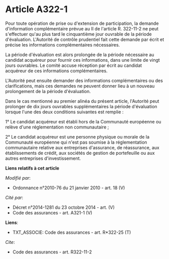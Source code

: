 # Article A322-1

Pour toute opération de prise ou d'extension de participation, la demande d'information complémentaire prévue au II de
l'article R. 322-11-2 ne peut s'effectuer qu'au plus tard le cinquantième jour ouvrable de la période d'évaluation.
L'Autorité de contrôle prudentiel fait cette demande par écrit et précise les informations complémentaires nécessaires. 

La période d'évaluation est alors prolongée de la période nécessaire au candidat acquéreur pour fournir ces informations,
dans une limite de vingt jours ouvrables. Le comité accuse réception par écrit au candidat acquéreur de ces informations
complémentaires. 

L'Autorité peut ensuite demander des informations complémentaires ou des clarifications, mais ces demandes ne peuvent donner
lieu à un nouveau prolongement de la période d'évaluation. 

Dans le cas mentionné au premier alinéa du présent article, l'Autorité peut prolonger de dix jours ouvrables supplémentaires
la période d'évaluation lorsque l'une des deux conditions suivantes est remplie : 

1° Le candidat acquéreur est établi hors de la Communauté européenne ou relève d'une réglementation non communautaire ; 

2° Le candidat acquéreur est une personne physique ou morale de la Communauté européenne qui n'est pas soumise à la
réglementation communautaire relative aux entreprises d'assurance, de réassurance, aux établissements de crédit, aux sociétés
de gestion de portefeuille ou aux autres entreprises d'investissement.

**Liens relatifs à cet article**

_Modifié par_:

  - Ordonnance n°2010-76 du 21 janvier 2010 - art. 18 (V)

_Cité par_:

  - Décret n°2014-1281 du 23 octobre 2014 - art. (V)
  - Code des assurances - art. A321-1 (V)

**Liens**:

  - TXT_ASSOCIE: Code des assurances - art. R*322-25 (T)

_Cite_:

  - Code des assurances - art. R322-11-2
